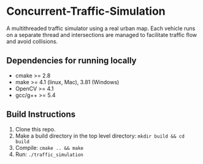 # Concurrent-Traffic-Simulation

A multithreaded traffic simulator using a real urban map. Each vehicle runs on a separate thread and intersections are managed to facilitate traffic flow and avoid collisions.

## Dependencies for running locally

- cmake >= 2.8
- make >= 4.1 (linux, Mac), 3.81 (Windows)
- OpenCV >= 4.1
- gcc/g++ >= 5.4

## Build Instructions

1. Clone this repo.
2. Make a build directory in the top level directory: `mkdir build && cd build`
3. Compile: `cmake .. && make`
4. Run: `./traffic_simulation`
